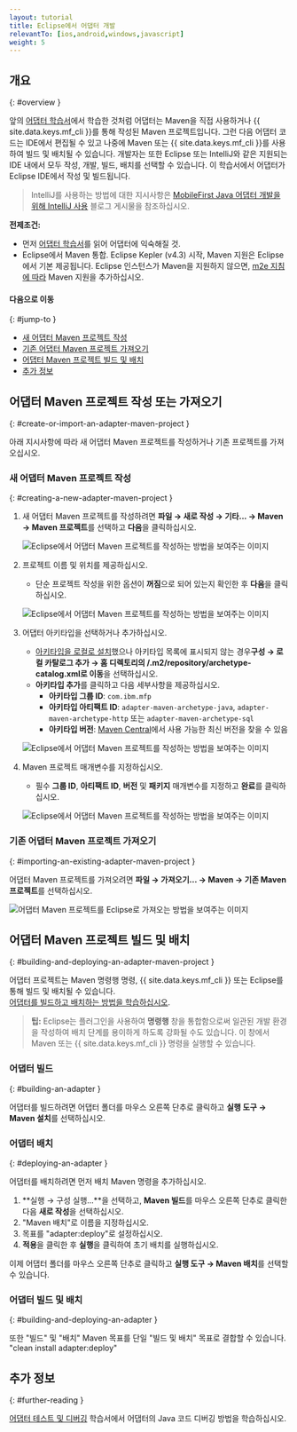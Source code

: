 ```yaml
---
layout: tutorial
title: Eclipse에서 어댑터 개발
relevantTo: [ios,android,windows,javascript]
weight: 5
---
```

<!-- NLS_CHARSET=UTF-8 -->
## 개요
{: #overview }

앞의 [어댑터 학습서](../)에서 학습한 것처럼 어댑터는 Maven을 직접 사용하거나 {{ site.data.keys.mf_cli }}를 통해 작성된 Maven 프로젝트입니다. 그런 다음 어댑터 코드는 IDE에서 편집될 수 있고 나중에 Maven 또는 {{ site.data.keys.mf_cli }}를 사용하여 빌드 및 배치될 수 있습니다. 개발자는 또한 Eclipse 또는 IntelliJ와 같은 지원되는 IDE 내에서 모두 작성, 개발, 빌드, 배치를 선택할 수 있습니다. 이 학습서에서 어댑터가 Eclipse IDE에서 작성 및 빌드됩니다. 

> IntelliJ를 사용하는 방법에 대한 지시사항은 [MobileFirst Java 어댑터 개발을 위해 IntelliJ 사용]({{site.baseurl}}/blog/2016/03/31/using-intellij-to-develop-adapters) 블로그 게시물을 참조하십시오.

**전제조건:**

* 먼저 [어댑터 학습서](../)를 읽어 어댑터에 익숙해질 것. 
* Eclipse에서 Maven 통합. Eclipse Kepler (v4.3) 시작, Maven 지원은 Eclipse에서 기본 제공됩니다. Eclipse 인스턴스가 Maven을 지원하지 않으면, [m2e 지침에 따라](http://www.eclipse.org/m2e/) Maven 지원을 추가하십시오.

#### 다음으로 이동
{: #jump-to }

* [새 어댑터 Maven 프로젝트 작성](#creating-a-new-adapter-maven-project)
* [기존 어댑터 Maven 프로젝트 가져오기](#importing-an-existing-adapter-maven-project)
* [어댑터 Maven 프로젝트 빌드 및 배치](#building-and-deploying-an-adapter-maven-project)
* [추가 정보](#further-reading)

## 어댑터 Maven 프로젝트 작성 또는 가져오기
{: #create-or-import-an-adapter-maven-project }

아래 지시사항에 따라 새 어댑터 Maven 프로젝트를 작성하거나 기존 프로젝트를 가져오십시오.

### 새 어댑터 Maven 프로젝트 작성
{: #creating-a-new-adapter-maven-project }

1. 새 어댑터 Maven 프로젝트를 작성하려면 **파일 → 새로 작성 → 기타... → Maven → Maven 프로젝트**를 선택하고 **다음**을 클릭하십시오.

    ![Eclipse에서 어댑터 Maven 프로젝트를 작성하는 방법을 보여주는 이미지](new-maven-project.png)

2. 프로젝트 이름 및 위치를 제공하십시오.   
    - 단순 프로젝트 작성을 위한 옵션이 **꺼짐**으로 되어 있는지 확인한 후 **다음**을 클릭하십시오. 

    ![Eclipse에서 어댑터 Maven 프로젝트를 작성하는 방법을 보여주는 이미지](select-project-name-and-location.png)

3. 어댑터 아키타입을 선택하거나 추가하십시오. 
    - [아키타입을 로컬로 설치](../creating-adapters/#install-maven)했으나 아키타입 목록에 표시되지 않는 경우**구성 → 로컬 카탈로그 추가 → 홈 디렉토리의 /.m2/repository/archetype-catalog.xml로 이동**을 선택하십시오.
    - **아키타입 추가**를 클릭하고 다음 세부사항을 제공하십시오.
        - **아키타입 그룹 ID**: `com.ibm.mfp`
        - **아키타입 아티팩트 ID**: `adapter-maven-archetype-java`, `adapter-maven-archetype-http` 또는 `adapter-maven-archetype-sql`
        - **아키타입 버전**: [Maven Central](http://search.maven.org/#search%7Cga%7C1%7Ccom.ibm.mfp)에서 사용 가능한 최신 버전을 찾을 수 있음 

    ![Eclipse에서 어댑터 Maven 프로젝트를 작성하는 방법을 보여주는 이미지](create-an-archetype.png)

4. Maven 프로젝트 매개변수를 지정하십시오.   
    - 필수 **그룹 ID**, **아티팩트 ID**, **버전** 및 **패키지** 매개변수를 지정하고 **완료**를 클릭하십시오. 

    ![Eclipse에서 어댑터 Maven 프로젝트를 작성하는 방법을 보여주는 이미지](project-parameters.png)

### 기존 어댑터 Maven 프로젝트 가져오기
{: #importing-an-existing-adapter-maven-project }

어댑터 Maven 프로젝트를 가져오려면 **파일 → 가져오기... → Maven → 기존 Maven 프로젝트**를 선택하십시오.

![어댑터 Maven 프로젝트를 Eclipse로 가져오는 방법을 보여주는 이미지](import-adapter-maven-project.png)

## 어댑터 Maven 프로젝트 빌드 및 배치
{: #building-and-deploying-an-adapter-maven-project }

어댑터 프로젝트는 Maven 명령행 명령, {{ site.data.keys.mf_cli }} 또는  Eclipse를 통해 빌드 및 배치될 수 있습니다.   
[어댑터를 빌드하고 배치하는 방법을 학습하십시오](../creating-adapters/#build-and-deploy-adapters).

> <span class="glyphicon glyphicon-info-sign" aria-hidden="true"></span> **팁:** Eclipse는 플러그인을 사용하여 **명령행** 창을 통합함으로써 일관된 개발 환경을 작성하여 배치 단계를 용이하게 하도록 강화될 수도 있습니다. 이 창에서 Maven 또는 {{ site.data.keys.mf_cli }} 명령을 실행할 수 있습니다.

### 어댑터 빌드
{: #building-an-adapter }

어댑터를 빌드하려면 어댑터 폴더를 마우스 오른쪽 단추로 클릭하고 **실행 도구 → Maven 설치**를 선택하십시오.   

### 어댑터 배치
{: #deploying-an-adapter }

어댑터를 배치하려면 먼저 배치 Maven 명령을 추가하십시오. 

1. **실행 → 구성 실행...**을 선택하고, **Maven 빌드**를 마우스 오른쪽 단추로 클릭한 다음 **새로 작성**을 선택하십시오. 
2. "Maven 배치"로 이름을 지정하십시오.
2. 목표를 "adapter:deploy"로 설정하십시오.
3. **적용**을 클릭한 후 **실행**을 클릭하여 초기 배치를 실행하십시오.

이제 어댑터 폴더를 마우스 오른쪽 단추로 클릭하고 **실행 도구 → Maven 배치**를 선택할 수 있습니다. 

### 어댑터 빌드 및 배치
{: #building-and-deploying-an-adapter }

또한 "빌드" 및 "배치" Maven 목표를 단일 "빌드 및 배치" 목표로 결합할 수 있습니다. "clean install adapter:deploy"

## 추가 정보
{: #further-reading }

[어댑터 테스트 및 디버깅](../testing-and-debugging-adapters) 학습서에서 어댑터의 Java 코드 디버깅 방법을 학습하십시오. 
